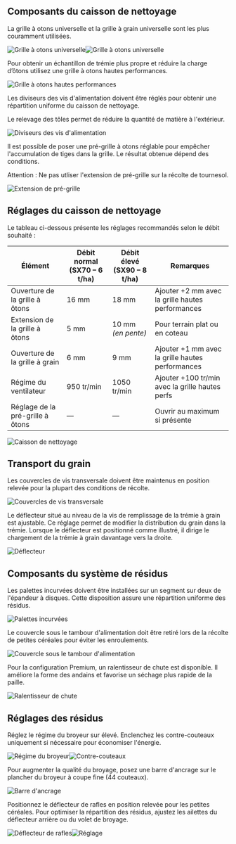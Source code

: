 ##  Composants du caisson de nettoyage

La grille à otons universelle et la grille à grain universelle sont les plus couramment utilisées.

![Grille à otons universelle](images/img18.jpg)![Grille à otons universelle](images/img20.jpg)

Pour obtenir un échantillon de trémie plus propre et réduire la charge d’ôtons utilisez une grille à otons hautes performances.

![Grille à otons hautes performances](images/img19.jpg)

Les diviseurs des vis d'alimentation doivent être réglés pour obtenir une répartition uniforme du caisson de nettoyage. 

Le relevage des tôles permet de réduire la quantité de matière à l'extérieur. 

![Diviseurs des vis d'alimentation](images/img21.jpg)

Il est possible de poser une pré-grille à otons réglable pour empêcher l'accumulation de tiges dans la grille. Le résultat obtenue dépend des conditions.

Attention : Ne pas utliser l'extension de pré-grille sur la récolte de tournesol. 

![Extension de pré-grille](images/img23.jpg)

## Réglages du caisson de nettoyage

Le tableau ci-dessous présente les réglages recommandés selon le débit souhaité :

| Élément                        | Débit normal (SX70 – 6 t/ha) | Débit élevé (SX90 – 8 t/ha) | Remarques                                      |
|-----------------------------------|----------------------------------|----------------------------------|----------------------------------------------------|
| Ouverture de la grille à ôtons    | 16 mm                            | 18 mm                            | Ajouter +2 mm avec la grille hautes performances   |
| Extension de la grille à ôtons    | 5 mm                             | 10 mm *(en pente)*              | Pour terrain plat ou en coteau                     |
| Ouverture de la grille à grain    | 6 mm                             | 9 mm                             | Ajouter +1 mm avec la grille hautes performances   |
| Régime du ventilateur             | 950 tr/min                       | 1050 tr/min                      | Ajouter +100 tr/min avec la grille hautes perfs    |
| Réglage de la pré-grille à ôtons  | —                                | —                                | Ouvrir au maximum si présente                      |

![Caisson de nettoyage](images/img24.jpg)

## Transport du grain

Les couvercles de vis transversale doivent être maintenus en position relevée pour la plupart des conditions de récolte.

![Couvercles de vis transversale](images/img25.jpg)

Le déflecteur situé au niveau de la vis de remplissage de la trémie à grain est ajustable. Ce réglage permet de modifier la distribution du grain dans la trémie. Lorsque le déflecteur est positionné comme illustré, il dirige le chargement de la trémie à grain davantage vers la droite.

![Déflecteur](images/img26.jpg)

## Composants du système de résidus

Les palettes incurvées doivent être installées sur un segment sur deux de l'épandeur à disques. Cette disposition assure une répartition uniforme des résidus.

![Palettes incurvées](images/img27.jpg)

Le couvercle sous le tambour d'alimentation doit être retiré lors de la récolte de petites céréales pour éviter les enroulements.

![Couvercle sous le tambour d'alimentation](images/img28.jpg)

Pour la configuration Premium, un ralentisseur de chute est disponible. Il améliore la forme des andains et favorise un séchage plus rapide de la paille.

![Ralentisseur de chute](images/img29.jpg)

##  Réglages des résidus


Réglez le régime du broyeur sur élevé. Enclenchez les contre-couteaux uniquement si nécessaire pour économiser l'énergie.

![Régime du broyeur](images/img30.jpg)![Contre-couteaux](images/img31.jpg)

Pour augmenter la qualité du broyage, posez une barre d'ancrage sur le plancher du broyeur à coupe fine (44 couteaux).

![Barre d'ancrage](images/img32.jpg)

Positionnez le déflecteur de rafles en position relevée pour les petites céréales. Pour optimiser la répartition des résidus, ajustez les ailettes du déflecteur arrière ou du volet de broyage.

![Déflecteur de rafles](images/img33.jpg)![Réglage](images/img35.jpg)
